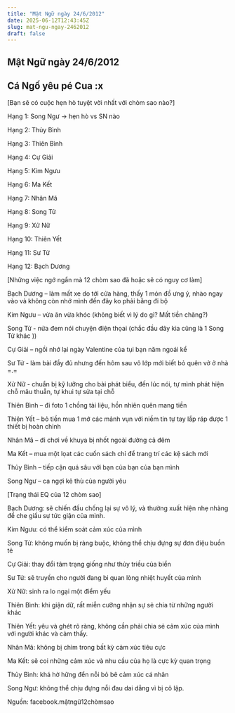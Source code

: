 ```yaml
---
title: "Mật Ngữ ngày 24/6/2012"
date: 2025-06-12T12:43:45Z
slug: mat-ngu-ngay-2462012
draft: false
---
```


## Mật Ngữ ngày 24/6/2012

## Cá Ngố yêu pé Cua :x

[Bạn sẽ có cuộc hẹn hò tuyệt vời nhất với chòm sao nào?]
 

 
 Hạng 1: Song Ngư   -> hẹn hò vs SN nào 

 Hạng 2: Thủy Bình

 Hạng 3: Thiên Bình

Hạng 4: Cự Giải

Hạng 5: Kim Ngưu 

Hạng 6: Ma Kết

Hạng 7: Nhân Mã

Hạng 8: Song Tử

Hạng 9: Xử Nữ

Hạng 10: Thiên Yết

Hạng 11: Sư Tử

Hạng 12: Bạch Dương

 
 
[Những việc ngớ ngẩn mà 12 chòm sao đã hoặc sẽ có nguy cơ làm]
 

 
 Bạch Dương – làm mất xe do tới cửa hàng, thấy 1 món đồ ưng ý, nhào ngay vào và không còn nhớ mình đến đây ko phải bằng đi bộ

 Kim Ngưu – vừa ăn vừa khóc (không biết vì lý do gì? Mất tiền chăng?)

Song Tử - nửa đem nói chuyện điện thọai (chắc đầu dây kia cũng là 1 Song Tử khác ))

Cự Giải – ngồi nhớ lại ngày Valentine của tụi bạn năm ngoái kể

Sư Tử - làm bài đầy đủ nhưng đến hôm sau vô lớp mới biết bỏ quên vở ở nhà =.= 

Xử Nữ - chuẩn bị kỹ lưỡng cho bài phát biểu, đến lúc nói, tự mình phát hiện chỗ mâu thuẫn, tự khui tự sửa tại chỗ

Thiên Bình – đi foto 1 chồng tài liệu, hồn nhiên quên mang tiền

Thiên Yết – bỏ tiền mua 1 mớ các mảnh vụn với niềm tin tự tay lắp ráp được 1 thiết bị hoàn chỉnh

Nhân Mã – đi chơi về khuya bị nhốt ngoài đường cả đêm

Ma Kết – mua một lọat các cuốn sách chỉ để trang trí các kệ sách mới

Thủy Bình – tiếp cận quá sâu với bạn của bạn của bạn mình

Song Ngư – ca ngợi kẻ thù của người yêu
 
 
 
[Trạng thái EQ của 12 chòm sao]
 

 
 Bạch Dương: sẽ chiến đấu chống lại sự vô lý, và thường xuất hiện nhẹ nhàng để che giấu sự tức giận của mình.

 Kim Ngưu: có thể kiểm soát cảm xúc của mình

 Song Tử: không muốn bị ràng buộc, không thể chịu đựng sự đơn điệu buồn tẻ

Cự Giải: thay đổi tâm trạng giống như thủy triều của biển

Sư Tử: sẽ truyền cho người đang bi quan lòng nhiệt huyết của mình 

Xử Nữ: sinh ra lo ngại một điểm yếu

Thiên Bình: khi giận dữ, rất miễn cưỡng nhận sự sẻ chia từ những người khác

Thiên Yết: yêu và ghét rõ ràng, không cần phải chia sẻ cảm xúc của mình với người khác và cảm thấy.

Nhân Mã: không bị chìm trong bất kỳ cảm xúc tiêu cực

Ma Kết: sẽ coi những cảm xúc và nhu cầu của họ là cực kỳ quan trọng

Thủy Bình: khá hờ hững đển nỗi bỏ bê cảm xúc cá nhân

Song Ngư: không thể chịu đựng nỗi đau dai dẳng vì bị cô lập.
 
Nguồn: facebook.mậtngữ12chòmsao